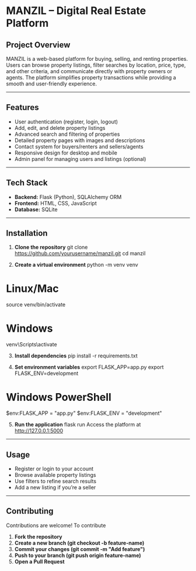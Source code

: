 # MANZIL – Digital Real Estate Platform

## Project Overview
MANZIL is a web-based platform for buying, selling, and renting properties. Users can browse property listings, filter searches by location, price, type, and other criteria, and communicate directly with property owners or agents. The platform simplifies property transactions while providing a smooth and user-friendly experience.

---

## Features
- User authentication (register, login, logout)
- Add, edit, and delete property listings
- Advanced search and filtering of properties
- Detailed property pages with images and descriptions
- Contact system for buyers/renters and sellers/agents
- Responsive design for desktop and mobile
- Admin panel for managing users and listings (optional)

---

## Tech Stack
- **Backend:** Flask (Python), SQLAlchemy ORM
- **Frontend:** HTML, CSS, JavaScript
- **Database:** SQLite

---

## Installation
1. **Clone the repository**
git clone https://github.com/yourusername/manzil.git
cd manzil

2. **Create a virtual environment**
python -m venv venv
# Linux/Mac
source venv/bin/activate
# Windows
venv\Scripts\activate

3. **Install dependencies**
pip install -r requirements.txt

4. **Set environment variables**
export FLASK_APP=app.py
export FLASK_ENV=development
# Windows PowerShell
$env:FLASK_APP = "app.py"
$env:FLASK_ENV = "development"

5. **Run the application**
flask run
Access the platform at http://127.0.0.1:5000

---

## Usage
- Register or login to your account
- Browse available property listings
- Use filters to refine search results
- Add a new listing if you’re a seller

---

## Contributing

Contributions are welcome! To contribute

1. **Fork the repository**
2. **Create a new branch (git checkout -b feature-name)**
3. **Commit your changes (git commit -m "Add feature")**
4. **Push to your branch (git push origin feature-name)**
5. **Open a Pull Request**